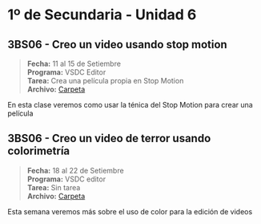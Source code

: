 # 1º de Secundaria - Unidad 6



## 3BS06 - Creo un video usando stop motion

> **Fecha:** 11 al 15 de Setiembre<br> **Programa:** VSDC Editor<br> **Tarea:** Crea una película propia en Stop Motion<br> **Archivo:** [Carpeta](https://app.box.com/s/fvacg8e4k3l397hxrrnmaajkbs40am0j)

En esta clase veremos como usar la ténica del Stop Motion para crear una película

<div class="currentTheme">

## 3BS06 - Creo un video de terror usando colorimetría

> **Fecha:** 18 al 22 de Setiembre<br> **Programa:** VSDC editor<br> **Tarea:** Sin tarea<br> **Archivo:** [Carpeta](https://app.box.com/s/fvacg8e4k3l397hxrrnmaajkbs40am0j)

Esta semana veremos más sobre el uso de color para la edición de videos

</div>